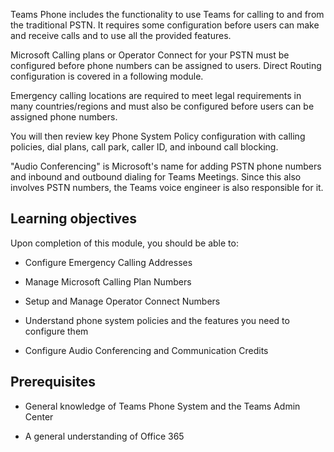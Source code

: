 Teams Phone includes the functionality to use Teams for calling to and from the traditional PSTN. It requires some configuration before users can make and receive calls and to use all the provided features.

Microsoft Calling plans or Operator Connect for your PSTN must be configured before phone numbers can be assigned to users. Direct Routing configuration is covered in a following module.

Emergency calling locations are required to meet legal requirements in many countries/regions and must also be configured before users can be assigned phone numbers.

You will then review key Phone System Policy configuration with calling policies, dial plans, call park, caller ID, and inbound call blocking.

"Audio Conferencing" is Microsoft's name for adding PSTN phone numbers and inbound and outbound dialing for Teams Meetings. Since this also involves PSTN numbers, the Teams voice engineer is also responsible for it.

## Learning objectives

Upon completion of this module, you should be able to:

- Configure Emergency Calling Addresses

- Manage Microsoft Calling Plan Numbers

- Setup and Manage Operator Connect Numbers

- Understand phone system policies and the features you need to configure them

- Configure Audio Conferencing and Communication Credits

## Prerequisites

- General knowledge of Teams Phone System and the Teams Admin Center

- A general understanding of Office 365

